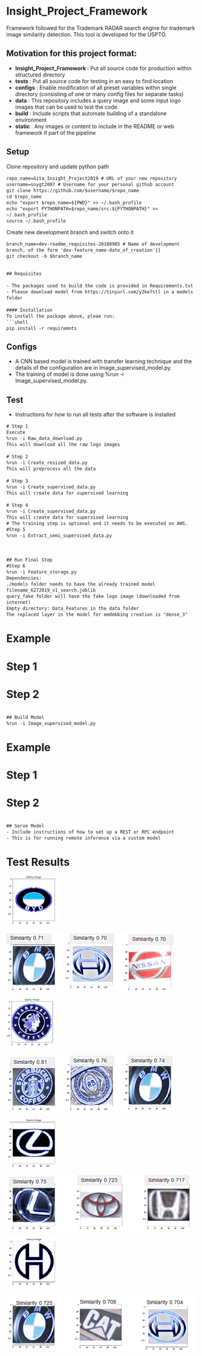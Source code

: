 # Insight_Project_Framework
Framework followed for the Trademark RADAR search engine for trademark image similarity detection.
This tool is developed for the USPTO.

## Motivation for this project format:
- **Insight_Project_Framework** : Put all source code for production within structured directory
- **tests** : Put all source code for testing in an easy to find location
- **configs** : Enable modification of all preset variables within single directory (consisting of one or many config files for separate tasks)
- **data** : This repository includes a query image and some input logo images that can be used to test the code.
- **build** : Include scripts that automate building of a standalone environment
- **static** : Any images or content to include in the README or web framework if part of the pipeline

## Setup
Clone repository and update python path
```
repo_name=Gita_Insight_Project2019 # URL of your new repository
username=snygt2007 # Username for your personal github account
git clone https://github.com/$username/$repo_name
cd $repo_name
echo "export $repo_name=${PWD}" >> ~/.bash_profile
echo "export PYTHONPATH=$repo_name/src:${PYTHONPATH}" >> ~/.bash_profile
source ~/.bash_profile
```
Create new development branch and switch onto it
```
branch_name=dev-readme_requisites-20180905 # Name of development branch, of the form 'dev-feature_name-date_of_creation'}}
git checkout -b $branch_name
```

```

## Requisites

- The packages used to build the code is provided in Requirements.txt
- Please download model from https://tinyurl.com/y2ke7stl in a models folder 

#### Installation
To install the package above, pleae run:
```shell
pip install -r requiremnts
```


## Configs
- A CNN based model is trained with transfer learning technique and the details of the configuration are in Image_supervised_model.py. 
- The training of model is done using %run -i Image_supervised_model.py. 


## Test
- Instructions for how to run all tests after the software is installed
```In jupyter notbook, we can pass the commands to run the code in the following manner.
# Step 1
Execute 
%run -i Raw_data_download.py
This will download all the raw logo images

# Step 2
%run -i Create_resized_data.py
This will preprocess all the data

# Step 3
%run -i Create_supervised_data.py
This will create data for supervised learning

# Step 4
%run -i Create_supervised_data.py
This will create data for supervised learning
# The training step is optional and it needs to be executed on AWS.
#Step 5
%run -i Extract_semi_supervised_data.py



## Run Final Step
#Step 6
%run -i Feature_storage.py
Dependencies:
./models folder needs to have the already trained model filename_6272019_v1_search.joblib 
query_fake folder will have the fake logo image (downloaded from internet)
Empty directory: Data_Features in the data folder
The replaced layer in the model for emdebbing creation is "dense_3"
```
# Example

# Step 1
# Step 2
```

## Build Model
%run -i Image_supervised_model.py
```
# Example

# Step 1
# Step 2
```

## Serve Model
- Include instructions of how to set up a REST or RPC endpoint
- This is for running remote inference via a custom model
```
# Test Results

![Input Query Image 1](https://github.com/snygt2007/Gita_Insight_Project2019/blob/master/Readme_Images/BYD.png)

![Trademark RADAR output 1](https://github.com/snygt2007/Gita_Insight_Project2019/blob/master/Readme_Images/byd_results.png)


![Input Query Image 2](https://github.com/snygt2007/Gita_Insight_Project2019/blob/master/Readme_Images/starpreya.png)

![Trademark RADAR output 2](https://github.com/snygt2007/Gita_Insight_Project2019/blob/master/Readme_Images/starpreya_results.png)


![Input Query Image 3](https://github.com/snygt2007/Gita_Insight_Project2019/blob/master/Readme_Images/CAR_QUERY.png)

![Trademark RADAR output 3](https://github.com/snygt2007/Gita_Insight_Project2019/blob/master/Readme_Images/CAR_output.png)


![Input Query Image 4](https://github.com/snygt2007/Gita_Insight_Project2019/blob/master/Readme_Images/jwelery_logo.png)

![Trademark RADAR output 4](https://github.com/snygt2007/Gita_Insight_Project2019/blob/master/Readme_Images/JEWLERY_output.png)
